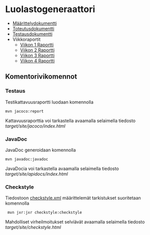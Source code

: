# Luolastogeneraattori

- [Määrittelydokumentti](https://github.com/KalliMiika/luolastogeneraattori/blob/master/dokumentaatio/m%C3%A4%C3%A4rittelydokumentti.md)
- [Toteutusdokumentti](https://github.com/KalliMiika/luolastogeneraattori/blob/master/dokumentaatio/toteutusdokumentti.md)
- [Testausdokumentti](https://github.com/KalliMiika/luolastogeneraattori/blob/master/dokumentaatio/testausdokumentti.md)
- Viikkoraportit
  - [Viikon 1 Raportti](https://github.com/KalliMiika/luolastogeneraattori/blob/master/dokumentaatio/viikko_raportti_1.md)
  - [Viikon 2 Raportti](https://github.com/KalliMiika/luolastogeneraattori/blob/master/dokumentaatio/viikko_raportti_2.md)
  - [Viikon 3 Raportti](https://github.com/KalliMiika/luolastogeneraattori/blob/master/dokumentaatio/viikko_raportti_3.md)
  - [Viikon 4 Raportti](https://github.com/KalliMiika/luolastogeneraattori/blob/master/dokumentaatio/viikko_raportti_4.md)

## Komentorivikomennot

### Testaus

Testikattavuusraportti luodaan komennolla

```
mvn jacoco:report
```

Kattavuusraporttia voi tarkastella avaamalla selaimella tiedosto _target/site/jacoco/index.html_

### JavaDoc

JavaDoc generoidaan komennolla

```
mvn javadoc:javadoc
```

JavaDocia voi tarkastella avaamalla selaimella tiedosto _target/site/apidocs/index.html_

### Checkstyle

Tiedostoon [checkstyle.xml](https://github.com/KalliMiika/luolastogeneraattori/blob/master/luolastogeneraattori/checkstyle.xml) määrittelemät tarkistukset suoritetaan komennolla

```
 mvn jxr:jxr checkstyle:checkstyle
```

Mahdolliset virheilmoitukset selviävät avaamalla selaimella tiedosto _target/site/checkstyle.html_
